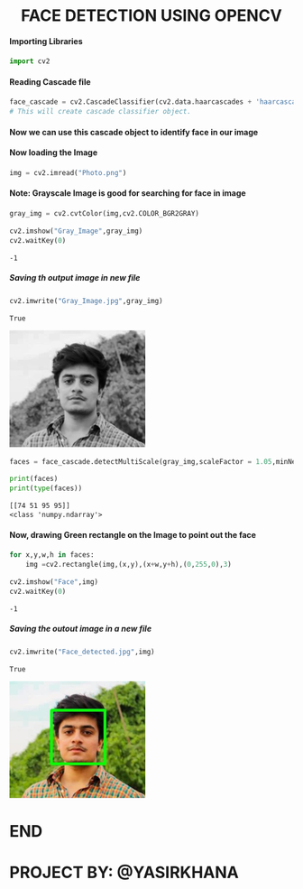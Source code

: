 # <center> FACE DETECTION USING OPENCV <center>

#### Importing Libraries


```python
import cv2
```

#### Reading Cascade file


```python
face_cascade = cv2.CascadeClassifier(cv2.data.haarcascades + 'haarcascade_frontalface_default.xml')
# This will create cascade classifier object.
```

#### Now we can use this cascade object to identify face in our image

#### Now loading the Image


```python
img = cv2.imread("Photo.png")
```

#### Note: Grayscale Image is good for searching for face in image
    


```python
gray_img = cv2.cvtColor(img,cv2.COLOR_BGR2GRAY)
```


```python
cv2.imshow("Gray_Image",gray_img)
cv2.waitKey(0)
```




    -1



##### Saving th output image in new file


```python
cv2.imwrite("Gray_Image.jpg",gray_img)
```




    True


<img src="Gray_Image.jpg">



```python
faces = face_cascade.detectMultiScale(gray_img,scaleFactor = 1.05,minNeighbors=5) 
```


```python
print(faces)
print(type(faces))
```

    [[74 51 95 95]]
    <class 'numpy.ndarray'>
    

#### Now, drawing Green rectangle on the Image to point out the face


```python
for x,y,w,h in faces:
    img =cv2.rectangle(img,(x,y),(x+w,y+h),(0,255,0),3)
```


```python
cv2.imshow("Face",img)
cv2.waitKey(0)
```




    -1



##### Saving the outout image in a new file


```python
cv2.imwrite("Face_detected.jpg",img)
```




    True


<img src="Face_detected.jpg">

# END

# PROJECT BY: @YASIRKHANA


```python

```
